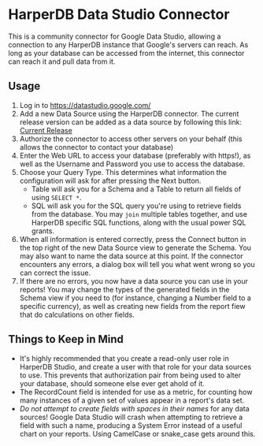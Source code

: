 # HarperDB Data Studio Connector

This is a community connector for Google Data Studio, allowing a connection to any HarperDB instance that Google's servers can reach.
As long as your database can be accessed from the internet, this connector can reach it and pull data from it.

## Usage

1. Log in to https://datastudio.google.com/
2. Add a new Data Source using the HarperDB connector. The current release version can be added as a data source by following this link:
[Current Release](https://datastudio.google.com/datasources/create?connectorId=AKfycbyiQ3lVkf1sPsBESnpr-knTGHre22kf0PcwTAkGEMNg1sOyVZ48TbrlhMj_0RbeteSZsg)
3. Authorize the connector to access other servers on your behalf (this allows the connector to contact your database)
4. Enter the Web URL to access your database (preferably with https!), as well as the Username and Password you use to access the database.
5. Choose your Query Type. This determines what information the configuration will ask for after pressing the Next button.
   * Table will ask you for a Schema and a Table to return all fields of using `SELECT *`.
   * SQL will ask you for the SQL query you're using to retrieve fields from the database. You may `join` multiple tables together, and
     use HarperDB specific SQL functions, along with the usual power SQL grants.
6. When all information is entered correctly, press the Connect button in the top right of the new Data Source view to generate the Schema.
   You may also want to name the data source at this point. If the connector encounters any errors, a dialog box will tell you what went
   wrong so you can correct the issue.
7. If there are no errors, you now have a data source you can use in your reports! You may change the types of the generated fields in the
   Schema view if you need to (for instance, changing a Number field to a specific currency), as well as creating new fields from the report
   fiew that do calculations on other fields.

## Things to Keep in Mind

* It's highly recommended that you create a read-only user role in HarperDB Studio, and create a user with that role for your data sources to
  use. This prevents that authorization pair from being used to alter your database, should someone else ever get ahold of it.
* The RecordCount field is intended for use as a metric, for counting how many instances of a given set of values appear in a report's data set.
* *Do not attempt to create fields with spaces in their names* for any data sources! Google Data Studio will crash when attempting to retrieve
  a field with such a name, producing a System Error instead of a useful chart on your reports. Using CamelCase or snake_case gets around this.

